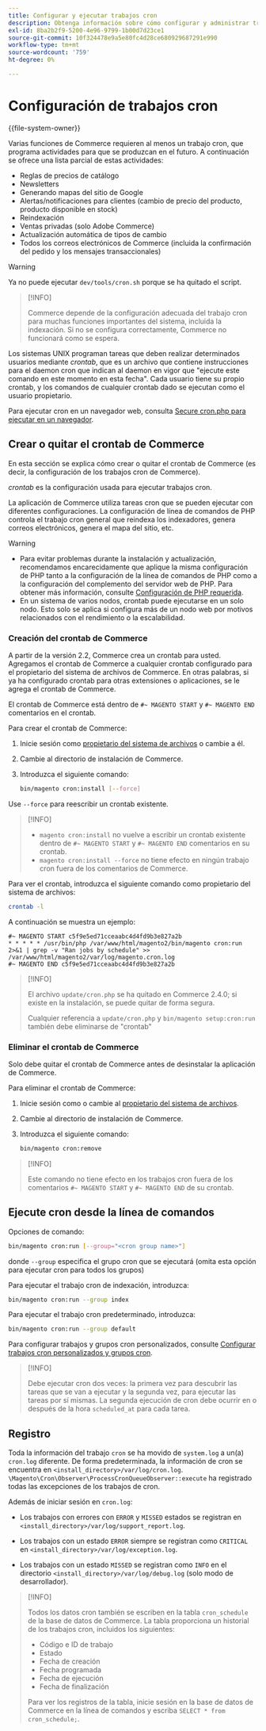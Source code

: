 ```yaml
---
title: Configurar y ejecutar trabajos cron
description: Obtenga información sobre cómo configurar y administrar trabajos cron en Adobe Commerce. Descubra las técnicas de programación, configuración y solución de problemas.
exl-id: 8ba2b2f9-5200-4e96-9799-1b00d7d23ce1
source-git-commit: 10f324478e9a5e80fc4d28ce680929687291e990
workflow-type: tm+mt
source-wordcount: '759'
ht-degree: 0%

---
```


# Configuración de trabajos cron

{{file-system-owner}}

Varias funciones de Commerce requieren al menos un trabajo cron, que programa actividades para que se produzcan en el futuro. A continuación se ofrece una lista parcial de estas actividades:

- Reglas de precios de catálogo
- Newsletters
- Generando mapas del sitio de Google
- Alertas/notificaciones para clientes (cambio de precio del producto, producto disponible en stock)
- Reindexación
- Ventas privadas (solo Adobe Commerce)
- Actualización automática de tipos de cambio
- Todos los correos electrónicos de Commerce (incluida la confirmación del pedido y los mensajes transaccionales)

>[!WARNING]
>
>Ya no puede ejecutar `dev/tools/cron.sh` porque se ha quitado el script.

>[!INFO]
>
>Commerce depende de la configuración adecuada del trabajo cron para muchas funciones importantes del sistema, incluida la indexación. Si no se configura correctamente, Commerce no funcionará como se espera.

Los sistemas UNIX programan tareas que deben realizar determinados usuarios mediante _crontab_, que es un archivo que contiene instrucciones para el daemon cron que indican al daemon en vigor que &quot;ejecute este comando en este momento en esta fecha&quot;. Cada usuario tiene su propio crontab, y los comandos de cualquier crontab dado se ejecutan como el usuario propietario.

Para ejecutar cron en un navegador web, consulta [Secure cron.php para ejecutar en un navegador](../security/secure-cron-php.md).

## Crear o quitar el crontab de Commerce

En esta sección se explica cómo crear o quitar el crontab de Commerce (es decir, la configuración de los trabajos cron de Commerce).

_crontab_ es la configuración usada para ejecutar trabajos cron.

La aplicación de Commerce utiliza tareas cron que se pueden ejecutar con diferentes configuraciones. La configuración de línea de comandos de PHP controla el trabajo cron general que reindexa los indexadores, genera correos electrónicos, genera el mapa del sitio, etc.

>[!WARNING]
>
>- Para evitar problemas durante la instalación y actualización, recomendamos encarecidamente que aplique la misma configuración de PHP tanto a la configuración de la línea de comandos de PHP como a la configuración del complemento del servidor web de PHP. Para obtener más información, consulte [Configuración de PHP requerida](../../installation/prerequisites/php-settings.md).
>- En un sistema de varios nodos, crontab puede ejecutarse en un solo nodo. Esto solo se aplica si configura más de un nodo web por motivos relacionados con el rendimiento o la escalabilidad.

### Creación del crontab de Commerce

A partir de la versión 2.2, Commerce crea un crontab para usted. Agregamos el crontab de Commerce a cualquier crontab configurado para el propietario del sistema de archivos de Commerce. En otras palabras, si ya ha configurado crontab para otras extensiones o aplicaciones, se le agrega el crontab de Commerce.

El crontab de Commerce está dentro de `#~ MAGENTO START` y `#~ MAGENTO END` comentarios en el crontab.

Para crear el crontab de Commerce:

1. Inicie sesión como [propietario del sistema de archivos](../../installation/prerequisites/file-system/overview.md) o cambie a él.
1. Cambie al directorio de instalación de Commerce.
1. Introduzca el siguiente comando:

   ```bash
   bin/magento cron:install [--force]
   ```

Use `--force` para reescribir un crontab existente.

>[!INFO]
>
>- `magento cron:install` no vuelve a escribir un crontab existente dentro de `#~ MAGENTO START` y `#~ MAGENTO END` comentarios en su crontab.
>- `magento cron:install --force` no tiene efecto en ningún trabajo cron fuera de los comentarios de Commerce.

Para ver el crontab, introduzca el siguiente comando como propietario del sistema de archivos:

```bash
crontab -l
```

A continuación se muestra un ejemplo:

```
#~ MAGENTO START c5f9e5ed71cceaabc4d4fd9b3e827a2b
* * * * * /usr/bin/php /var/www/html/magento2/bin/magento cron:run 2>&1 | grep -v "Ran jobs by schedule" >> /var/www/html/magento2/var/log/magento.cron.log
#~ MAGENTO END c5f9e5ed71cceaabc4d4fd9b3e827a2b
```

>[!INFO]
>
>El archivo `update/cron.php` se ha quitado en Commerce 2.4.0; si existe en la instalación, se puede quitar de forma segura.
>
>Cualquier referencia a `update/cron.php` y `bin/magento setup:cron:run` también debe eliminarse de &quot;crontab&quot;

### Eliminar el crontab de Commerce

Solo debe quitar el crontab de Commerce antes de desinstalar la aplicación de Commerce.

Para eliminar el crontab de Commerce:

1. Inicie sesión como o cambie al [propietario del sistema de archivos](../../installation/prerequisites/file-system/overview.md).
1. Cambie al directorio de instalación de Commerce.
1. Introduzca el siguiente comando:

   ```bash
   bin/magento cron:remove
   ```

>[!INFO]
>
>Este comando no tiene efecto en los trabajos cron fuera de los comentarios `#~ MAGENTO START` y `#~ MAGENTO END` de su crontab.

## Ejecute cron desde la línea de comandos

Opciones de comando:

```bash
bin/magento cron:run [--group="<cron group name>"]
```

donde `--group` especifica el grupo cron que se ejecutará (omita esta opción para ejecutar cron para todos los grupos)

Para ejecutar el trabajo cron de indexación, introduzca:

```bash
bin/magento cron:run --group index
```

Para ejecutar el trabajo cron predeterminado, introduzca:

```bash
bin/magento cron:run --group default
```

Para configurar trabajos y grupos cron personalizados, consulte [Configurar trabajos cron personalizados y grupos cron](../cron/custom-cron.md).

>[!INFO]
>
>Debe ejecutar cron dos veces: la primera vez para descubrir las tareas que se van a ejecutar y la segunda vez, para ejecutar las tareas por sí mismas. La segunda ejecución de cron debe ocurrir en o después de la hora `scheduled_at` para cada tarea.

## Registro

Toda la información del trabajo `cron` se ha movido de `system.log` a un(a) `cron.log` diferente.
De forma predeterminada, la información de cron se encuentra en `<install_directory>/var/log/cron.log`.
`\Magento\Cron\Observer\ProcessCronQueueObserver::execute` ha registrado todas las excepciones de los trabajos de cron.

Además de iniciar sesión en `cron.log`:

- Los trabajos con errores con `ERROR` y `MISSED` estados se registran en `<install_directory>/var/log/support_report.log`.

- Los trabajos con un estado `ERROR` siempre se registran como `CRITICAL` en `<install_directory>/var/log/exception.log`.

- Los trabajos con un estado `MISSED` se registran como `INFO` en el directorio `<install_directory>/var/log/debug.log` (solo modo de desarrollador).

>[!INFO]
>
>Todos los datos cron también se escriben en la tabla `cron_schedule` de la base de datos de Commerce. La tabla proporciona un historial de los trabajos cron, incluidos los siguientes:
>
>- Código e ID de trabajo
>- Estado
>- Fecha de creación
>- Fecha programada
>- Fecha de ejecución
>- Fecha de finalización
>
>Para ver los registros de la tabla, inicie sesión en la base de datos de Commerce en la línea de comandos y escriba `SELECT * from cron_schedule;`.

